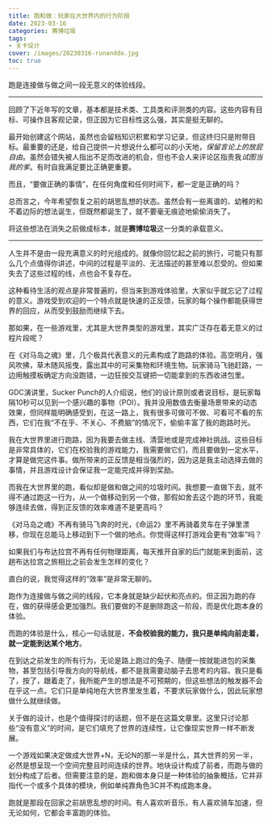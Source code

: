 ```yaml
---
title: 跑和做：玩家在大世界内的行为阶段
date: 2023-03-16
categories: 赛博垃圾
tags: 
- 关卡设计
cover: /images/20230316-runanddo.jpg
toc: true
---
```


跑是连接做与做之间一段无意义的体验线段。

<!--more-->

---

回顾了下近年写的文章，基本都是技术类、工具类和评测类的内容。这些内容有目标、可操作且客观记录，但正因为它目标性这么强，其实是挺无聊的。

最开始创建这个网站，虽然也会留档知识积累和学习记录，但这终归只是附带目标。最重要的还是，给自己提供一片想说什么都可以的小天地，*保留言论上的放屁自由*。虽然会错失被人指出不足而改进的机会，但也不会人来评论区指责我*试图当我的爹*。有时自我满足要比正确更重要。

而且，“要做正确的事情”，在任何角度和任何时间下，都一定是正确的吗？

总而言之，今年希望恢复之前的胡思乱想的状态。虽然会有一些离谱的、幼稚的和不着边际的想法诞生，但既然都诞生了，就不要毫无痕迹地偷偷消失了。

将这些想法在消失之前做成标本，就是**赛博垃圾**这一分类的承载意义。

---------------

人生并不是由一段充满意义的时光组成的。就像你回忆起之前的旅行，可能只有那么几个点值得你讲述，中间的过程是平淡的、无法描述的甚至难以忍受的。但如果失去了这些过程的线，点也会不复存在。

这种看待生活的观点是非常普遍的，但当来到游戏体验里，大家似乎就忘记了过程的意义。游戏受到欢迎的一个特点就是快速的正反馈，玩家的每个操作都能获得世界的回应，从而受到鼓励而继续下去。

那如果，在一些游戏里，尤其是大世界类型的游戏里，其实广泛存在着无意义的过程片段呢？

在《对马岛之魂》里，几个极具代表意义的元素构成了跑路的体验。高空明月，强风吹拂，草木随风摇曳，露出其中的可采集物和环境生物。玩家骑马飞驰赶路，一边用触摸板确定方向没跑错，一边狂按交互键把一切能拿到的东西收进包里。

GDC演讲里，Sucker Punch的人介绍说，他们的设计原则或者说目标，是玩家每隔10秒可以见到一个感兴趣的事物（POI）。我并没用数值去衡量场景带来的动态效果，但同样能明确感受到，在这一路上，我有很多可做可不做、可看可不看的东西，它们在我“不在乎、不关心、不费脑”的情况下，偷偷丰富了我的跑路时光。

我在大世界里进行跑路，因为我要去做主线、清营地或是完成神社挑战。这些目标是非常具体的，它们在校验我的游戏能力，我需要做它们，而且要做到一定水平，才算是做完这件事。做所带来的正反馈是相当强烈的，因为这是我主动选择去做的事情，并且游戏设计会保证我一定能完成并得到奖励。

而我在大世界里的跑，看似却是做和做之间的垃圾时间。我想要一直做下去，就不得不通过跑这一行为，从一个做移动到另一个做，那假如舍去这个跑的环节，我能够连续去做，得到正反馈的效率难道不是更高吗？

《对马岛之魂》不再有骑马飞奔的时光，《命运2》里不再骑着灵车在子弹里漂移，你现在总能马上移动到下一个做的地点。你觉得这样打游戏会更有“效率”吗？

如果我们与布达拉宫不再有任何物理距离，每天推开自家的后门就能来到面前，这趟布达拉宫之旅相比之前会发生怎样的变化？

直白的说，我觉得这样的“效率”是非常无聊的。

跑作为连接做与做之间的线段，它本身就是缺少起伏和亮点的。但正因为跑的存在，做的获得感会更加强烈。我们要做的不是删除跑这一阶段，而是优化跑本身的体验。

而跑的体验是什么，核心一句话就是，**不会校验我的能力，我只是单纯向前走着，就一定能到达某个地方**。

在到达之前发生的所有行为，无论是路上跑过的兔子、随便一按就能进包的采集物，甚至包括引导我方向的导航线，都不是我需要动脑子去思考的内容。我只是看了，按了，跟着走了，我所能产生的想法是不可预期的，但这些想法的触发器不会在乎这一点。它们只是单纯地在大世界里发生着，不要求玩家做什么，因此玩家想做什么就继续做。

关于做的设计，也是个值得探讨的话题，但不是在这篇文章里。这里只讨论那些“没有意义”的时间，是它们填充了世界的连续性，让它像现实世界一样不断发展。

一个游戏如果决定做成大世界+N，无论N的那一半是什么，其大世界的另一半，必然是想呈现一个空间完整且时间连续的世界。地块设计构成了前者，而跑与做的划分构成了后者。但需要注意的是，跑和做本身只是一种体验的抽象概括，它并非指代一个或多个具体的模块，例如单纯靠角色3C并不构成跑本身。

跑就是那段在回家之前胡思乱想的时间。有人喜欢听音乐，有人喜欢骑车加速，但无论如何，它都会丰富跑的体验。

<br/>


